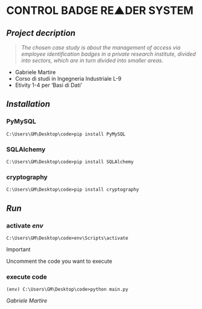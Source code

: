 
# CONTROL BADGE RE▲DER SYSTEM

## ***Project decription***
> _The chosen case study is about the management of access via employee identification badges in a private research institute, divided into sectors, which are in turn divided into smaller areas._
+ Gabriele Martire
+ Corso di studi in Ingegneria Industriale L-9
+ Etivity 1-4 per ‘Basi di Dati’

## ***Installation***
### PyMySQL
```
C:\Users\GM\Desktop\code>pip install PyMySQL
```
### SQLAlchemy
```
C:\Users\GM\Desktop\code>pip install SQLAlchemy
```
### cryptography 
```
C:\Users\GM\Desktop\code>pip install cryptography
```
## ***Run***
### activate _env_
```
C:\Users\GM\Desktop\code>env\Scripts\activate
```
> [!IMPORTANT]
> Uncomment the code you want to execute
### execute code
```
(env) C:\Users\GM\Desktop\code>python main.py
```

_Gabriele Martire_
